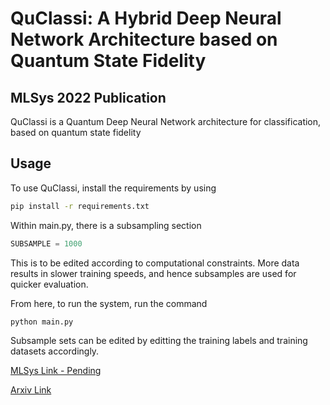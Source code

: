 # QuClassi: A Hybrid Deep Neural Network Architecture based on Quantum State Fidelity 
## MLSys 2022 Publication

QuClassi is a Quantum Deep Neural Network architecture for classification, based on quantum state fidelity 

## Usage

To use QuClassi, install the requirements by using 
```bash
pip install -r requirements.txt
```
Within main.py, there is a subsampling section
```python
SUBSAMPLE = 1000
````
This is to be edited according to computational constraints. More data results in slower training speeds, and hence subsamples are used for quicker evaluation.

From here, to run the system, run the command
```bash
python main.py
```
Subsample sets can be edited by editting the training labels and training datasets accordingly. 

[MLSys Link - Pending](127.0.0.0)


[Arxiv Link](https://arxiv.org/abs/2103.11307)
